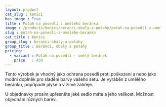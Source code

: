 ```yaml
---
layout: product
cat_slug : konici
has_image : True
title : Potah na posedlí z umělého beránka
image : /products/konici/beranci-obaly-a-potahy/potah-na-posedli-z-umeleho-beranka.jpg
slug : potah-na-posedli-z-umeleho-beranka
cat_title : Koníci
group_slug : beranci-obaly-a-potahy
group_title : Beránci, obaly a potahy
pricing:
  - variant : Potah na posedlí - umělý beránek
    price   : 450
---
```


Tento výrobek je vhodný jako ochrana posedlí proti poškození a nebo jako modní doplněk pro sladění barvy vašeho setu.
Je vyráběn z umělého beránku, popřípadě plyše a v zimě zahřeje.

U objednávky prosím upřesněte jaké sedlo máte a jeho velikost.
Možnost objednání různých barev.

